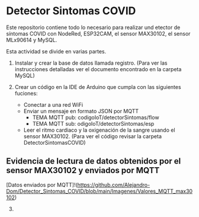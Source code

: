 # Detector Sintomas COVID
Este repositorio contiene todo lo necesario para realizar und etector de síntomas COVID con NodeRed, ESP32CAM, el sensor MAX30102, el sensor MLx90614 y MySQL. 

Esta actividad se divide en varias partes.

1. Instalar y crear la base de datos llamada registro. (Para ver las instrucciones detalladas ver el documento encontrado en la carpeta MySQL)

2. Crear un código en la IDE de Arduino que cumpla con las siguientes fuciones:
    - Conectar a una red WiFi
    - Enviar un mensaje en formato JSON por MQTT
        - TEMA MQTT pub: codigoIoT/detectorSintomas/flow
        - TEMA MQTT sub: odigoIoT/detectorSintomas/esp
    - Leer el ritmo cardiaco y la oxigenación de la sangre usando el sensor MAX30102. (Para ver el código revisar la carpeta DetectorSintomasCOVID)

## Evidencia de lectura de datos obtenidos por el sensor MAX30102 y enviados por MQTT
[Datos enviados por MQTT]!(https://github.com/Alejandro-Dom/Detector_Sintomas_COVID/blob/main/Imagenes/Valores_MQTT_max30102) 

3. 